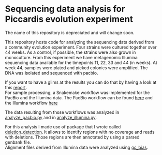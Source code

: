 # Sequencing data analysis for Piccardis evolution experiment

The name of this repository is depreciated and will change soon. 

This repository hosts code for analyzing the sequencing data derived from a community evolution experiment.
Four strains were cultured together over 44 weeks. As a control, if possible, the strains were also grown in monoculture.
From this experiment we have metagenomic Illumina sequencing data available for the timepoints 11, 22, 33 and 44 (in weeks).
At week 44, samples were plated and picked colonies were amplified. The DNA was isolated and sequenced with pacbio.

If you want to have a glims at the results you can do that by having a look at this [report](https://github.com/nahanoo/black_queen_hypothesis/blob/main/reports/report.pdf).  
For sample processing, a Snakemake workflow was implemented for the PacBio and the Illumina data.
The PacBio workflow can be found [here](https://github.com/nahanoo/black_queen_hypothesis/tree/main/scripts/workflows/pacbio) and the
Illumina workflow [here](https://github.com/nahanoo/black_queen_hypothesis/tree/main/scripts/workflows/illumina)

The data resulting from those workflows was analyzed in [analyze_pacbio.py](https://github.com/nahanoo/black_queen_hypothesis/blob/main/scripts/analyze_pacbio.py) and in [analyze_illumina.py](https://github.com/nahanoo/black_queen_hypothesis/blob/main/scripts/analyze_illumina.py).


For this analysis I made use of package that I wrote called [deletion_detection](https://github.com/nahanoo/deletion_detection).
It allows to identify regions with no coverage and reads with deletions. Those regions are then annotated by using a parsed
genbank file.  
Alignment files derived from Illumina data were analyzed using [gc_bias](https://github.com/nahanoo/gc_bias).
